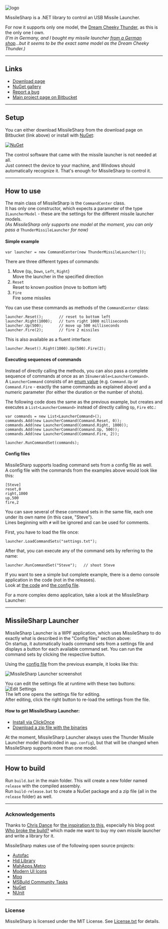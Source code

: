 ![logo](https://bitbucket.org/christianspecht/missilesharp/raw/tip/img/logo128x128.png)

MissileSharp is a .NET library to control an USB Missile Launcher.

For now it supports only one model, the [Dream Cheeky Thunder](http://www.dreamcheeky.com/thunder-missile-launcher), as this is the only one I own.  
*(I'm in Germany, and I bought my missile launcher [from a German shop](http://www.getdigital.de/products/USB_Raketenwerfer)...but it seems to be the exact same model as the Dream Cheeky Thunder.)*

---

## Links

- [Download page](https://bitbucket.org/christianspecht/missilesharp/downloads)
- [NuGet gallery](https://nuget.org/packages/MissileSharp)
- [Report a bug](https://bitbucket.org/christianspecht/missilesharp/issues/new)
- [Main project page on Bitbucket](https://bitbucket.org/christianspecht/missilesharp)

---

## Setup

You can either download MissileSharp from the download page on Bitbucket (link above) or install with [NuGet](https://nuget.org/):

[![NuGet](https://bitbucket.org/christianspecht/missilesharp/raw/tip/img/nuget.png)](https://nuget.org/packages/MissileSharp)

The control software that came with the missile launcher is not needed at all.  
Just connect the device to your machine, and Windows should automatically recognize it. That's enough for MissileSharp to control it.

---

## How to use

The main class of MissileSharp is the `CommandCenter` class.  
It has only one constructor, which expects a parameter of the type `ILauncherModel` - these are the settings for the different missile launcher models.  
*(As MissileSharp only supports one model at the moment, you can only pass a* `ThunderMissileLauncher` *for now)*

#### Simple example

    var launcher = new CommandCenter(new ThunderMissileLauncher());

There are three different types of commands:

1. Move (`Up`, `Down`, `Left`, `Right`)  
Move the launcher in the specified direction
2. `Reset`  
Reset to known position (move to bottom left)
3. `Fire`  
Fire some missiles

You can use these commands as methods of the `CommandCenter` class:
	
	launcher.Reset();   	// reset to bottom left
	launcher.Right(1000);   // turn right 1000 milliseconds
	launcher.Up(500);   	// move up 500 milliseconds
	launcher.Fire(2);		// fire 2 missiles

This is also available as a fluent interface:

    launcher.Reset().Right(1000).Up(500).Fire(2);

#### Executing sequences of commands

Instead of directly calling the methods, you can also pass a complete sequence of commands at once as an `IEnumerable<LauncherCommand>`.  
A `LauncherCommand` consists of an [enum value](https://bitbucket.org/christianspecht/missilesharp/src/tip/src/MissileSharp/Command.cs) (e.g. `Command.Up` or `Command.Fire` - exactly the same commands as explained above) and a numeric parameter (for either the duration or the number of shots).

The following code does the same as the previous example, but creates and executes a `List<LauncherCommand>` instead of directly calling `Up`, `Fire` etc.:

	var commands = new List<LauncherCommand>();
	commands.Add(new LauncherCommand(Command.Reset, 0));
	commands.Add(new LauncherCommand(Command.Right, 1000));
	commands.Add(new LauncherCommand(Command.Up, 500));
	commands.Add(new LauncherCommand(Command.Fire, 2));

	launcher.RunCommandSet(commands);

#### Config files

MissileSharp supports loading command sets from a config file as well.  
A config file with the commands from the examples above would look like this:
	
	[Steve]
	reset,0
	right,1000
	up,500
	fire,2

You can save several of these command sets in the same file, each one under its own name (in this case, "Steve").  
Lines beginning with `#` will be ignored and can be used for comments.

First, you have to load the file once:

	launcher.LoadCommandSets("settings.txt");

After that, you can execute any of the command sets by referring to the name:
	
	launcher.RunCommandSet("Steve");   // shoot Steve

If you want to see a simple but complete example, there is a demo console application in the code (not in the releases).  
Look at [the code](https://bitbucket.org/christianspecht/missilesharp/src/tip/src/MissileSharp.Demo/Program.cs) and [the config file](https://bitbucket.org/christianspecht/missilesharp/src/tip/src/MissileSharp.Demo/settings.txt).

For a more complex demo application, take a look at the MissileSharp Launcher:

---

<a name="launcher"></a>
## MissileSharp Launcher

MissileSharp Launcher is a WPF application, which uses MissileSharp to do exactly what is described in the "Config files" section above:  
On startup, it automatically loads command sets from a settings file and displays a button for each available command set. You can run the command sets by clicking the respective button.

Using the [config file](https://bitbucket.org/christianspecht/missilesharp/src/tip/src/MissileSharp.Demo/settings.txt) from the previous example, it looks like this:

![MissileSharp Launcher screenshot](https://bitbucket.org/christianspecht/missilesharp/raw/tip/img/launcher.png)

You can edit the settings file at runtime with these two buttons:  
![Edit Settings](https://bitbucket.org/christianspecht/missilesharp/raw/tip/img/launcher-settings.png)  
The left one opens the settings file for editing.  
After editing, click the right button to re-load the settings from the file.

#### How to get MissileSharp Launcher:

- [Install via ClickOnce](http://missilesharp.codeplex.com/downloads/get/clickOnce/MissileSharp.Launcher.application)
- [Download a zip file with the binaries](https://bitbucket.org/christianspecht/missilesharp/downloads)

At the moment, MissileSharp Launcher always uses the Thunder Missile Launcher model (hardcoded in `app.config`), but that will be changed when MissileSharp supports more than one model.

---

## How to build

Run `build.bat` in the main folder. This will create a new folder named `release` with the compiled assembly.  
Run `build-release.bat` to create a NuGet package and a zip file (all in the `release` folder) as well.

---

### Acknowledgements

Thanks to [Chris Dance](https://github.com/codedance) for [the inspiration to this](https://github.com/codedance/Retaliation), especially his blog post [Who broke the build?](http://www.papercut.com/blog/chris/2011/08/19/who-broke-the-build/) which made me want to buy my own missile launcher and write a library for it.

MissileSharp makes use of the following open source projects:

- [Autofac](http://autofac.org)
- [Hid Library](https://github.com/mikeobrien/HidLibrary)
- [MahApps.Metro](http://mahapps.com/MahApps.Metro/)
- [Modern UI Icons](http://modernuiicons.com/)
- [Moq](http://code.google.com/p/moq/)
- [MSBuild Community Tasks](https://github.com/loresoft/msbuildtasks)
- [NuGet](http://nuget.codeplex.com/)
- [NUnit](http://nunit.org/)

---

### License

MissileSharp is licensed under the MIT License. See [License.txt](https://bitbucket.org/christianspecht/missilesharp/raw/tip/License.txt) for details.